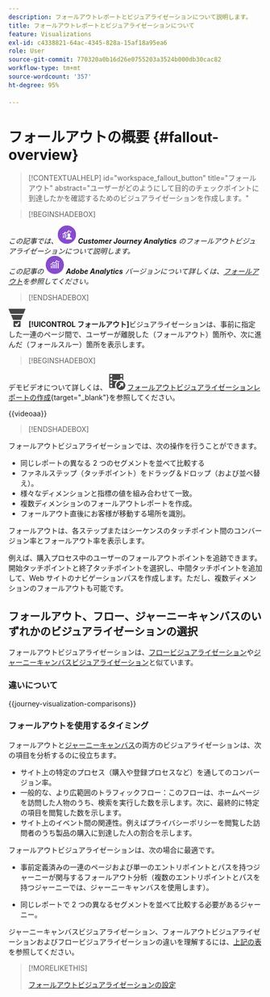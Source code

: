 ```yaml
---
description: フォールアウトレポートとビジュアライゼーションについて説明します。
title: フォールアウトレポートとビジュアライゼーションについて
feature: Visualizations
exl-id: c4338821-64ac-4345-828a-15af18a95ea6
role: User
source-git-commit: 770320a0b16d26e0755203a3524b000db30cac82
workflow-type: tm+mt
source-wordcount: '357'
ht-degree: 95%

---
```


# フォールアウトの概要 {#fallout-overview}

<!-- markdownlint-disable MD034 -->

>[!CONTEXTUALHELP]
>id="workspace_fallout_button"
>title="フォールアウト"
>abstract="ユーザーがどのようにして目的のチェックポイントに到達したかを確認するためのビジュアライゼーションを作成します。"

<!-- markdownlint-enable MD034 -->


>[!BEGINSHADEBOX]

_この記事では、_![CustomerJourneyAnalytics](/help/assets/icons/CustomerJourneyAnalytics.svg) _**Customer Journey Analytics** のフォールアウトビジュアライゼーションについて説明します。_<br/>_この記事の_ ![AdobeAnalytics](/help/assets/icons/AdobeAnalytics.svg) _**Adobe Analytics** バージョンについて詳しくは、[フォールアウト](https://experienceleague.adobe.com/ja/docs/analytics/analyze/analysis-workspace/visualizations/fallout/fallout-flow)を参照してください。_

>[!ENDSHADEBOX]

![ConversionFunnel](/help/assets/icons/ConversionFunnel.svg) **[!UICONTROL フォールアウト]**&#x200B;ビジュアライゼーションは、事前に指定した一連のページ間で、ユーザーが離脱した（フォールアウト）箇所や、次に進んだ（フォールスルー）箇所を表示します。


>[!BEGINSHADEBOX]

デモビデオについて詳しくは、![VideoCheckedOut](/help/assets/icons/VideoCheckedOut.svg) [フォールアウトビジュアライゼーションレポートの作成](https://video.tv.adobe.com/v/345883/?quality=12&learn=on){target="_blank"}を参照してください。

{{videoaa}}

>[!ENDSHADEBOX]


フォールアウトビジュアライゼーションでは、次の操作を行うことができます。

* 同じレポートの異なる 2 つのセグメントを並べて比較する
* ファネルステップ（タッチポイント）をドラッグ＆ドロップ（および並べ替え）。
* 様々なディメンションと指標の値を組み合わせて一致。
* 複数ディメンションのフォールアウトレポートを作成。
* フォールアウト直後にお客様が移動する場所を識別。

フォールアウトは、各ステップまたはシーケンスのタッチポイント間のコンバージョン率とフォールアウト率を表示します。

例えば、購入プロセス中のユーザーのフォールアウトポイントを追跡できます。開始タッチポイントと終了タッチポイントを選択し、中間タッチポイントを追加して、Web サイトのナビゲーションパスを作成します。ただし、複数ディメンションのフォールアウトも可能です。

## フォールアウト、フロー、ジャーニーキャンバスのいずれかのビジュアライゼーションの選択

フォールアウトビジュアライゼーションは、[フロービジュアライゼーション](/help/analysis-workspace/visualizations/c-flow/flow.md)や[ジャーニーキャンバスビジュアライゼーション](/help/analysis-workspace/visualizations/journey-canvas/journey-canvas.md)と似ています。

### 違いについて

<!-- Information in this snippet is shared between Journey canvas, Fallout, and Flow visualization docs -->

{{journey-visualization-comparisons}}

### フォールアウトを使用するタイミング

フォールアウトと[ジャーニーキャンバス](/help/analysis-workspace/visualizations/journey-canvas/journey-canvas.md)の両方のビジュアライゼーションは、次の項目を分析するのに役立ちます。

* サイト上の特定のプロセス（購入や登録プロセスなど）を通してのコンバージョン率。
* 一般的な、より広範囲のトラフィックフロー：このフローは、ホームページを訪問した人物のうち、検索を実行した数を示します。次に、最終的に特定の項目を閲覧した数を示します。
* サイト上のイベント間の関連性。例えばプライバシーポリシーを閲覧した訪問者のうち製品の購入に到達した人の割合を示します。

フォールアウトビジュアライゼーションは、次の場合に最適です。

* 事前定義済みの一連のページおよび単一のエントリポイントとパスを持つジャーニーが関与するフォールアウト分析（複数のエントリポイントとパスを持つジャーニーでは、ジャーニーキャンバスを使用します）。

* 同じレポートで 2 つの異なるセグメントを並べて比較する必要があるジャーニー。

ジャーニーキャンバスビジュアライゼーション、フォールアウトビジュアライゼーションおよびフロービジュアライゼーションの違いを理解するには、[上記の表](#understand-the-differences)を参照してください。

>[!MORELIKETHIS]
>
>[フォールアウトビジュアライゼーションの設定](configuring-fallout.md)



